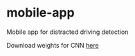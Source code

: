 # mobile-app
Mobile app for distracted driving detection

Download weights for CNN [here](https://drive.google.com/file/d/102MWbXAtGzv9jnVj3Of-nZP641pXp2is/view?usp=sharing)
